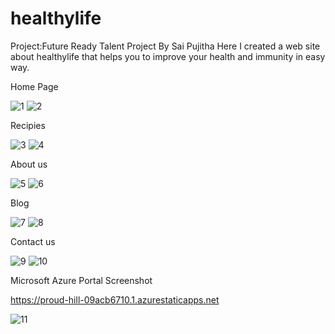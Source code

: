 # healthylife
Project:Future Ready Talent Project By Sai Pujitha
Here I created a web site about healthylife that helps you to improve your health and immunity in easy way.

Home Page

![1](https://user-images.githubusercontent.com/111184664/185778001-b2e19bb8-b054-464f-b916-4a5ae7e26a99.png)
![2](https://user-images.githubusercontent.com/111184664/185778021-cc643470-e3b6-405d-a842-21bfb65c3ccb.png)

Recipies

![3](https://user-images.githubusercontent.com/111184664/185778024-a9a97cd0-7ced-4693-b732-2d9385d7bac1.png)
![4](https://user-images.githubusercontent.com/111184664/185778027-babfa125-ef53-41fe-8dcb-6b321d2dbb9e.png)

About us

![5](https://user-images.githubusercontent.com/111184664/185778029-79947ae9-c733-409c-9ea5-69684a57b167.png)
![6](https://user-images.githubusercontent.com/111184664/185778036-d394d8e2-b9bb-49f0-a994-3242bd8be779.png)

Blog

![7](https://user-images.githubusercontent.com/111184664/185778038-86f4c416-1853-4612-a679-f3d499aa81dd.png)
![8](https://user-images.githubusercontent.com/111184664/185778041-07cf6ec0-e252-4300-a358-a2e47d03489b.png)

Contact us

![9](https://user-images.githubusercontent.com/111184664/185778043-28c88f6a-4d74-4551-a79a-894a457de2f6.png)
![10](https://user-images.githubusercontent.com/111184664/185778044-4597f9e0-9e56-4c48-a0bb-7fe46203fa29.png)

Microsoft Azure Portal Screenshot

https://proud-hill-09acb6710.1.azurestaticapps.net

![11](https://user-images.githubusercontent.com/111184664/185778046-6ef7dfe9-b083-4215-8d0a-4a205457bf80.png)
